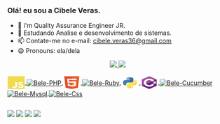 ### Olá! eu sou a Cibele Veras.

- 🔭 i'm Quality Assurance Engineer JR.
- 🌱 Estudando Analise e desenvolvimento de sistemas. 
- 📫 Contate-me no e-mail: cibele.veras36@gmail.com
- 😄 Pronouns: ela/dela


<div align="center">
  <a href="https://github.com/Cibele-Veras36">
  <img height="139em" src="https://github-readme-stats.vercel.app/api?username=Cibele-Veras36&show_icons=true&theme=midnight-purple&include_all_commits=true&count_private=true"/>
  <img height="140em" src="https://github-readme-stats.vercel.app/api/top-langs/?username=Cibele-Veras36&layout=compact&langs_count=7&theme=midnight-purple"/>
</div>
 
 <div style="display: inline_block"><br>
  <img align="center" alt="Bele-JS" height="30" width="40" src="https://raw.githubusercontent.com/devicons/devicon/master/icons/javascript/javascript-plain.svg">
  <img align="center" alt="Bele-PHP" height="30" width="40" src="https://cdn.jsdelivr.net/gh/devicons/devicon/icons/php/php-original.svg">
  <img align="center" alt="Bele-HTML" height="30" width="40" src="https://raw.githubusercontent.com/devicons/devicon/master/icons/html5/html5-original.svg">
  <img align="center" alt="Bele-Ruby" height="30" width="40" src="https://cdn.jsdelivr.net/gh/devicons/devicon/icons/ruby/ruby-original-wordmark.svg">
  <img align="center" alt="Bele-Python" height="30" width="40" src="https://raw.githubusercontent.com/devicons/devicon/master/icons/python/python-original.svg">
  <img align="center" alt="Bele-CSHARP" height="30" width="40" src="https://raw.githubusercontent.com/devicons/devicon/master/icons/csharp/csharp-original.svg">
  <img align="center" alt="Bele-Cucumber" height="30" width="40" src="https://cdn.jsdelivr.net/gh/devicons/devicon/icons/cucumber/cucumber-plain.svg">
  <img align="center" alt="Bele-Mysql" height="30" width="40" src="https://cdn.jsdelivr.net/gh/devicons/devicon/icons/mysql/mysql-original-wordmark.svg">
  <img align="center" alt="Bele-Css" height="30" width="40" src="https://cdn.jsdelivr.net/gh/devicons/devicon/icons/css3/css3-original-wordmark.svg">
  
</div>

##
  <div> 
<a href="https://wa.me/message/N6MW23R4C7YOP1" target="_blank"><img src="https://img.shields.io/badge/WhatsApp-25D366?style=for-the-badge&logo=whatsapp&logoColor=white" target="_blank"></a>
  <a href="https://instagram.com/cibele_veras" target="_blank"><img src="https://img.shields.io/badge/-Instagram-%23E4405F?style=for-the-badge&logo=instagram&logoColor=white" target="_blank"></a>
  <a href = "mailto:cibele.veras36@gmail.com"><img src="https://img.shields.io/badge/-Gmail-%23333?style=for-the-badge&logo=gmail&logoColor=white" target="_blank"></a>
  <a href="https://www.linkedin.com/in/cibele-veras" target="_blank"><img src="https://img.shields.io/badge/-LinkedIn-%230077B5?style=for-the-badge&logo=linkedin&logoColor=white" target="_blank"></a> 

 
  
  
  </div>
  
  
 
  
